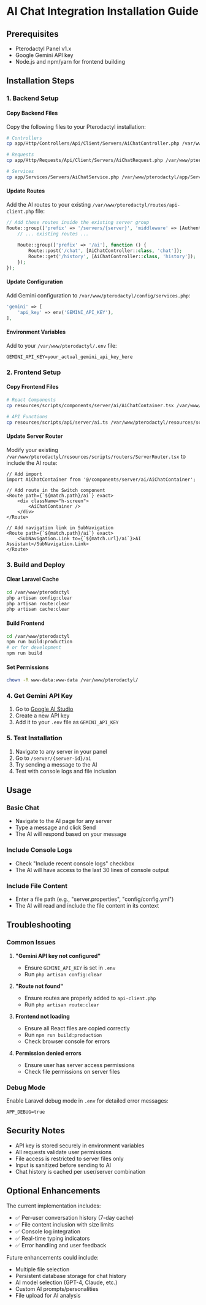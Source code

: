 # AI Chat Integration Installation Guide

## Prerequisites
- Pterodactyl Panel v1.x
- Google Gemini API key
- Node.js and npm/yarn for frontend building

## Installation Steps

### 1. Backend Setup

#### Copy Backend Files
Copy the following files to your Pterodactyl installation:

```bash
# Controllers
cp app/Http/Controllers/Api/Client/Servers/AiChatController.php /var/www/pterodactyl/app/Http/Controllers/Api/Client/Servers/

# Requests
cp app/Http/Requests/Api/Client/Servers/AiChatRequest.php /var/www/pterodactyl/app/Http/Requests/Api/Client/Servers/

# Services
cp app/Services/Servers/AiChatService.php /var/www/pterodactyl/app/Services/Servers/
```

#### Update Routes
Add the AI routes to your existing `/var/www/pterodactyl/routes/api-client.php` file:

```php
// Add these routes inside the existing server group
Route::group(['prefix' => '/servers/{server}', 'middleware' => [AuthenticateServerAccess::class]], function () {
    // ... existing routes ...
    
    Route::group(['prefix' => '/ai'], function () {
        Route::post('/chat', [AiChatController::class, 'chat']);
        Route::get('/history', [AiChatController::class, 'history']);
    });
});
```

#### Update Configuration
Add Gemini configuration to `/var/www/pterodactyl/config/services.php`:

```php
'gemini' => [
    'api_key' => env('GEMINI_API_KEY'),
],
```

#### Environment Variables
Add to your `/var/www/pterodactyl/.env` file:

```env
GEMINI_API_KEY=your_actual_gemini_api_key_here
```

### 2. Frontend Setup

#### Copy Frontend Files
```bash
# React Components
cp resources/scripts/components/server/ai/AiChatContainer.tsx /var/www/pterodactyl/resources/scripts/components/server/ai/

# API Functions
cp resources/scripts/api/server/ai.ts /var/www/pterodactyl/resources/scripts/api/server/
```

#### Update Server Router
Modify your existing `/var/www/pterodactyl/resources/scripts/routers/ServerRouter.tsx` to include the AI route:

```tsx
// Add import
import AiChatContainer from '@/components/server/ai/AiChatContainer';

// Add route in the Switch component
<Route path={`${match.path}/ai`} exact>
    <div className="h-screen">
        <AiChatContainer />
    </div>
</Route>

// Add navigation link in SubNavigation
<Route path={`${match.path}/ai`} exact>
    <SubNavigation.Link to={`${match.url}/ai`}>AI Assistant</SubNavigation.Link>
</Route>
```

### 3. Build and Deploy

#### Clear Laravel Cache
```bash
cd /var/www/pterodactyl
php artisan config:clear
php artisan route:clear
php artisan cache:clear
```

#### Build Frontend
```bash
cd /var/www/pterodactyl
npm run build:production
# or for development
npm run build
```

#### Set Permissions
```bash
chown -R www-data:www-data /var/www/pterodactyl/
```

### 4. Get Gemini API Key

1. Go to [Google AI Studio](https://makersuite.google.com/app/apikey)
2. Create a new API key
3. Add it to your `.env` file as `GEMINI_API_KEY`

### 5. Test Installation

1. Navigate to any server in your panel
2. Go to `/server/{server-id}/ai`
3. Try sending a message to the AI
4. Test with console logs and file inclusion

## Usage

### Basic Chat
- Navigate to the AI page for any server
- Type a message and click Send
- The AI will respond based on your message

### Include Console Logs
- Check "Include recent console logs" checkbox
- The AI will have access to the last 30 lines of console output

### Include File Content
- Enter a file path (e.g., "server.properties", "config/config.yml")
- The AI will read and include the file content in its context

## Troubleshooting

### Common Issues

1. **"Gemini API key not configured"**
   - Ensure `GEMINI_API_KEY` is set in `.env`
   - Run `php artisan config:clear`

2. **"Route not found"**
   - Ensure routes are properly added to `api-client.php`
   - Run `php artisan route:clear`

3. **Frontend not loading**
   - Ensure all React files are copied correctly
   - Run `npm run build:production`
   - Check browser console for errors

4. **Permission denied errors**
   - Ensure user has server access permissions
   - Check file permissions on server files

### Debug Mode
Enable Laravel debug mode in `.env` for detailed error messages:
```env
APP_DEBUG=true
```

## Security Notes

- API key is stored securely in environment variables
- All requests validate user permissions
- File access is restricted to server files only
- Input is sanitized before sending to AI
- Chat history is cached per user/server combination

## Optional Enhancements

The current implementation includes:
- ✅ Per-user conversation history (7-day cache)
- ✅ File content inclusion with size limits
- ✅ Console log integration
- ✅ Real-time typing indicators
- ✅ Error handling and user feedback

Future enhancements could include:
- Multiple file selection
- Persistent database storage for chat history
- AI model selection (GPT-4, Claude, etc.)
- Custom AI prompts/personalities
- File upload for AI analysis